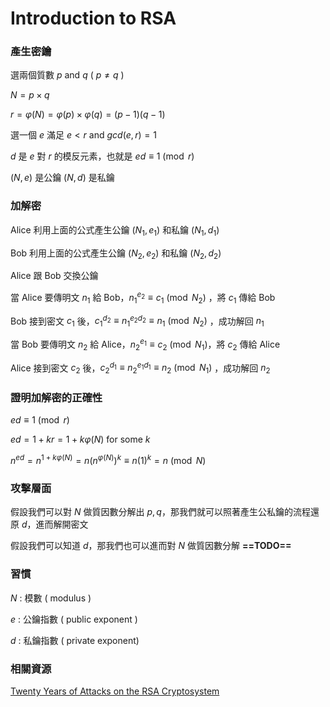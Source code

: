 # Introduction to RSA

### 產生密鑰

選兩個質數 $p$ and $q$ ( $p \ne q$ )
 
$N = p \times q$

$r = \varphi(N) = \varphi(p) \times \varphi(q) = (p-1)(q-1)$

選一個 $e$ 滿足 $e < r$ and $gcd(e,r) = 1$

$d$ 是 $e$ 對 $r$ 的模反元素，也就是 $ed \equiv 1 \pmod{r}$

$(N,e)$ 是公鑰 $(N,d)$ 是私鑰

### 加解密

Alice 利用上面的公式產生公鑰 $(N_1, e_1)$ 和私鑰 $(N_1, d_1)$

Bob 利用上面的公式產生公鑰 $(N_2, e_2)$ 和私鑰 $(N_2, d_2)$

Alice 跟 Bob 交換公鑰

當 Alice 要傳明文 $n_1$ 給 Bob，$n_1^{e_2} \equiv c_1 \pmod{N_2}$ ，將 $c_1$ 傳給 Bob

Bob 接到密文 $c_1$ 後，$c_1^{d_2} \equiv n_1^{e_2d_2} \equiv n_1 \pmod{N_2}$ ，成功解回 $n_1$

當 Bob 要傳明文 $n_2$ 給 Alice，$n_2^{e_1} \equiv c_2 \pmod{N_1}$，將 $c_2$ 傳給 Alice

Alice 接到密文 $c_2$ 後，$c_2^{d_1} \equiv n_2^{e_1d_1} \equiv n_2 \pmod{N_1}$ ，成功解回 $n_2$  

### 證明加解密的正確性

$ed \equiv 1 \pmod{r}$

$ed = 1+kr = 1+k\varphi(N)$ for some $k$

$n^{ed} = n^{1+k\varphi(N)} = n(n^{\varphi(N)})^{k} \equiv n(1)^k = n  \pmod{N}$

### 攻擊層面

假設我們可以對 $N$ 做質因數分解出 $p, q$，那我們就可以照著產生公私鑰的流程還原 $d$，進而解開密文

假設我們可以知道 $d$，那我們也可以進而對 $N$ 做質因數分解 **==TODO==**

### 習慣

$N$ : 模數 ( modulus )

$e$ : 公鑰指數 ( public exponent )

$d$ : 私鑰指數 ( private exponent)

### 相關資源

[Twenty Years of Attacks on the RSA Cryptosystem](https://crypto.stanford.edu/~dabo/papers/RSA-survey.pdf)

